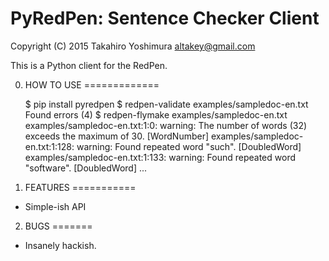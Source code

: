 # PyRedPen: Sentence Checker Client #

Copyright (C) 2015 Takahiro Yoshimura <altakey@gmail.com>

This is a Python client for the RedPen.


0. HOW TO USE
=============

    $ pip install pyredpen
    $ redpen-validate examples/sampledoc-en.txt
    Found errors (4)
    $ redpen-flymake examples/sampledoc-en.txt
    examples/sampledoc-en.txt:1:0: warning: The number of words (32) exceeds the maximum of 30. [WordNumber]
    examples/sampledoc-en.txt:1:128: warning: Found repeated word "such". [DoubledWord]
    examples/sampledoc-en.txt:1:133: warning: Found repeated word "software". [DoubledWord]
	...

1. FEATURES
===========

 * Simple-ish API

2. BUGS
=======

 * Insanely hackish.
